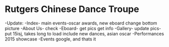 Rutgers Chinese Dance Troupe
============================
-Update:
-Index- 
  main events-oscar awards, new eboard
  change bottom picture
-About Us- check
-Eboard- 
  get pics
  get info
-Gallery-
  update pics- put 15isj, takes long to load
  include new dances, asian oscar
-Performances
    2015 showcase
-Events
  google, and thats it
